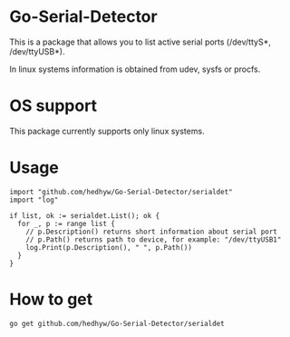 # Go-Serial-Detector
This is a package that allows you to list active serial ports (/dev/ttyS*, /dev/ttyUSB*).

In linux systems information is obtained from udev, sysfs or procfs.

# OS support
This package currently supports only linux systems.

# Usage

```golang
import "github.com/hedhyw/Go-Serial-Detector/serialdet"
import "log"

if list, ok := serialdet.List(); ok {
  for _, p := range list {
    // p.Description() returns short information about serial port
    // p.Path() returns path to device, for example: "/dev/ttyUSB1"
    log.Print(p.Description(), " ", p.Path())
  }
}

```

# How to get
`go get github.com/hedhyw/Go-Serial-Detector/serialdet`